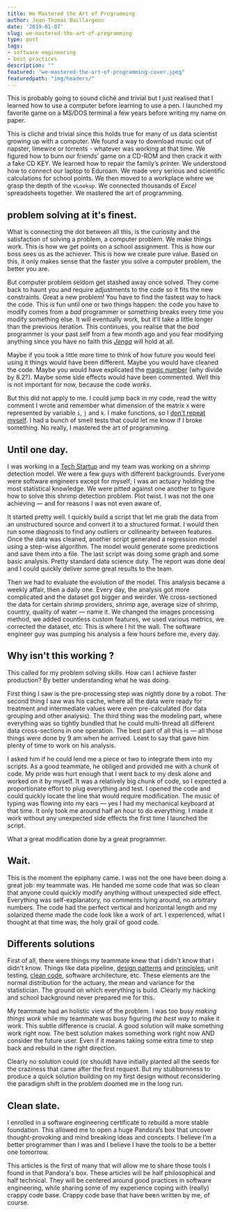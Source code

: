 ```yaml
---
title: We Mastered the Art of Programming
author: Jean-Thomas Baillargeon
date: '2019-01-07'
slug: we-mastered-the-art-of-programming
type: post
tags:
- software engineering
- best practices
description: ""
featured: "we-mastered-the-art-of-programming-cover.jpeg"
featuredpath: "img/headers/"
---
```


This is probably going to sound cliché and trivial but I just realised that I learned how to use a computer before learning to use a pen. I launched my favorite game on a MS/DOS terminal a few years before writing my name on paper.

This is cliché and trivial since this holds true for many of us data scientist growing up with a computer. We found a way to download music out of napster, limewire or torrents - whatever was working at that time. We figured how to burn our friends’ game on a CD-ROM and then crack it with a fake CD KEY. We learned how to repair the family’s printer. We understood how to connect our laptop to Eduroam. We made very serious and scientific calculations for school points. We then moved to a workplace where we grasp the depth of the `vLookup`. We connected thousands of *Excel* spreadsheets together. We mastered the art of programming.

## problem solving at it's finest.

What is connecting the dot between all this, is the curiosity and the satisfaction of solving a problem, a computer problem. We make things work. This is how we get points on a school assignment. This is how our boss sees us as the achiever. This is how we create pure value. Based on this, it only makes sense that the faster you solve a computer problem, the better you are.

But computer problem seldom get stashed away once solved. They come back to haunt you and require adjustments to the code so it fits the new constraints. Great a new problem! You have to find the fastest way to hack the code. This is fun until one or two things happen: the code you have to modify comes from a *bad* programmer or something breaks every time you modify something else. It will eventually work, but it’ll take a little longer than the previous iteration. This continues, you realise that the *bad* programmer is your past self from a few month ago and you fear modifying anything since you have no faith this [*Jenga*](https://secure.img1-fg.wfcdn.com/im/93997415/resize-h800%5Ecompr-r85/4885/48852016/Jenga%25AE+giant%25u2122+premium+jeu+de+bois+franc.jpg) will hold at all.

Maybe if you took a little more time to think of how future you would feel using it things would have been different. Maybe you would have cleaned the code. Maybe you would have explicated the [magic number](https://en.wikipedia.org/wiki/Magic_number_(programming)) (why divide by 8.2?). Maybe some side effects would have been commented. Well this is not important for now, because the code *works*.

But this did not apply to me. I could jump back in my code, read the witty comment I wrote and remember what dimension of the matrix `X` were represented by variable `i`, `j` and `k`. I make functions, so I [don't repeat myself](https://en.wikipedia.org/wiki/Don%27t_repeat_yourself). I had a bunch of smell tests that could let me know if I broke something. No really, I mastered the art of programming.

## Until one day.

I was working in a [Tech Startup](https://www.xpertsea.com/) and my team was working on a shrimp detection model. We were a few guys with different backgrounds. Everyone were software engineers except for myself; I was an actuary holding the most statistical knowledge. We were pitted against one another to figure how to solve this shrimp detection problem. Plot twist. I was not the one achieving — and for reasons I was not even aware of.

It started pretty well. I quickly build a script that let me grab the data from an unstructured source and convert it to a structured format. I would then run some diagnosis to find any outliers or collinearity between features. Once the data was cleaned, another script generated a regression model using a step-wise algorithm. The model would generate some predictions and save them into a file. The last script was doing some graph and some basic analysis. Pretty standard data science duty. The report was done deal and I could quickly deliver some great results to the team.

Then we had to evaluate the evolution of the model. This analysis became a weekly affair, then a daily one. Every day, the analysis got more complicated and the dataset got bigger and weirder. We cross-sectioned the data for certain shrimp providers, shrimp age, average size of shrimp, country, quality of water — name it. We changed the images processing method, we added countless custom features, we used various metrics, we corrected the dataset, etc. This is where I hit the wall. The software engineer guy was pumping his analysis a few hours before me, every day.

## Why isn't this working ?

This called for my problem solving skills. How can I achieve faster production? By better understanding what he was doing.

First thing I saw is the pre-processing step was nightly done by a robot. The second thing I saw was his cache, where all the data were ready for treatment and intermediate values were even pre-calculated (for data grouping and other analysis). The third thing was the modeling part, where everything was so tightly bundled that he could multi-thread all different data cross-sections in one operation. The best part of all this is — all those things were done by 9 am when he arrived. Least to say that gave him plenty of time to work on his analysis.

I asked him if he could lend me a piece or two to integrate them into my scripts. As a good teammate, he obliged and provided me with a chunk of code. My pride was hurt enough that I went back to my desk alone and worked on it by myself. It was a relatively big chunk of code, so I expected a proportionate effort to plug everything and test. I opened the code and could quickly locate the line that would require modification. The music of typing was flowing into my ears — yes I had my mechanical keyboard at that time. It only took me around half an hour to do everything. I made it work without any unexpected side effects the first time I launched the script.

What a great modification done by a great programmer.

## Wait.

This is the moment the epiphany came. I was not the one have been doing a great job: my teammate was. He handed me some code that was so clean that anyone could quickly modify anything without unexpected side effect. Everything was self-explanatory, no comments lying around, no arbitrary numbers. The code had the perfect vertical and horizontal length and my solarized theme made the code look like a work of art. I experienced, what I thought at that time was, the holy grail of good code.

## Differents solutions

First of all, there were things my teammate knew that i didn't know that i didn't know. Things like data pipeline, [design patterns](https://sourcemaking.com/design_patterns) and [principles](https://en.wikipedia.org/wiki/SOLID), unit testing, [clean code](https://en.wikipedia.org/wiki/Worship), software architecture, etc. These elements are the normal distribution for the actuary, the mean and variance for the statistician. The ground on which everything is build. Clearly my hacking and school background never prepared me for this.

My teammate had an holistic view of the problem. I was too busy *making things work* while my teammate was busy figuring *the best way* to make it work. This subtle difference is crucial. A good solution will make something work right now. The best solution makes something work right now AND consider the future user. Even if it means taking some extra time to step back and rebuild in the right direction.

Clearly no solution could (or should) have initially planted all the seeds for the craziness that came after the first request. But my stubbornness to produce a quick solution building on my first design without reconsidering the paradigm shift in the problem doomed me in the long run.

## Clean slate.

I enrolled in a software engineering certificate to rebuild a more stable foundation. This allowed me to open a huge Pandora’s box that uncover thought-provoking and mind breaking ideas and concepts. I believe I’m a better programmer than I was and I believe I have the tools to be a better one tomorrow.

This articles is the first of many that will allow me to share those tools I found in that Pandora's box. These articles will be half philosophical and half technical. They will be centered around good practices in software engineering, while sharing some of my experience coping with (really) crappy code base. Crappy code base that have been written by me, of course.